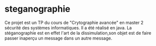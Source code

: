 # steganographie
Ce projet est un TP du cours de "Crytographie avancée" en master 2 sécurité des systèmes informatiques. 
Il a été réalisé en java.
La stéganographie est en effet l'art de la dissimulation,son objet est de faire passer inaperçu un message dans un
autre message.
